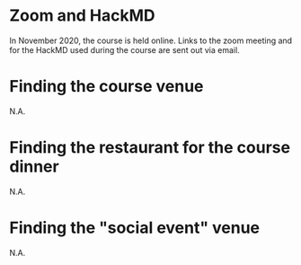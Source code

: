 # Zoom and HackMD

In November 2020, the course is held online.
Links to the zoom meeting and for the HackMD used during the course are sent out via email.

# Finding the course venue

N.A.

# Finding the restaurant for the course dinner

N.A.

# Finding the "social event" venue

N.A.